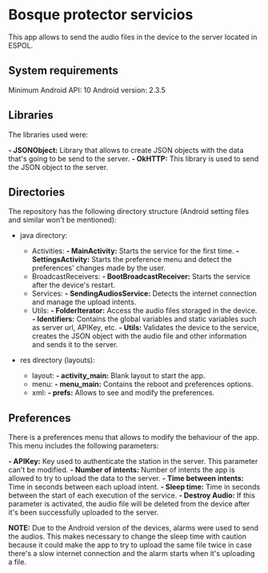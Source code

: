 # Bosque protector servicios

This app allows to send the audio files in the device to the server located in ESPOL. 

## System requirements

Minimum Android API: 10
Android version: 2.3.5

## Libraries

The libraries used were:

**- JSONObject:** Library that allows to create JSON objects with the data that's going to be send to the server.
**- OkHTTP:** This library is used to send the JSON object to the server.

## Directories

The repository has the following directory structure (Android setting files and similar won't be mentioned):

- java directory:

  - Activities:
    **- MainActivity:** Starts the service for the first time.
    **- SettingsActivity:** Starts the preference menu and detect the preferences' changes made by the user.
  - BroadcastReceivers:
    **- BootBroadcastReceiver:** Starts the service after the device's restart.
  - Services:
    **- SendingAudiosService:** Detects the internet connection and manage the upload intents.
  - Utils:
    **- FolderIterator:** Access the audio files storaged in the device.
    **- Identifiers:** Contains the global variables and static variables such as server url, APIKey, etc.
    **- Utils:** Validates the device to the service, creates the JSON object with the audio file and other information and sends it to the server.
   
- res directory (layouts):

  - layout:
    **- activity_main:** Blank layout to start the app.
  - menu:
    **- menu_main:** Contains the reboot and preferences options.
  - xml:
    **- prefs:** Allows to see and modify the preferences.
    
## Preferences

There is a preferences menu that allows to modify the behaviour of the app. This menu includes the following parameters:

**- APIKey:** Key used to authenticate the station in the server. This parameter can't be modified.
**- Number of intents:** Number of intents the app is allowed to try to upload the data to the server.
**- Time between intents:** Time in seconds between each upload intent.
**- Sleep time:** Time in seconds between the start of each execution of the service.
**- Destroy Audio:** If this parameter is activated, the audio file will be deleted from the device after it's been successfully uploaded to the server.

**NOTE:** Due to the Android version of the devices, alarms were used to send the audios. This makes necessary to change the sleep time with caution because it could make the app to try to upload the same file twice in case there's a slow internet connection and the alarm starts when it's uploading a file.
